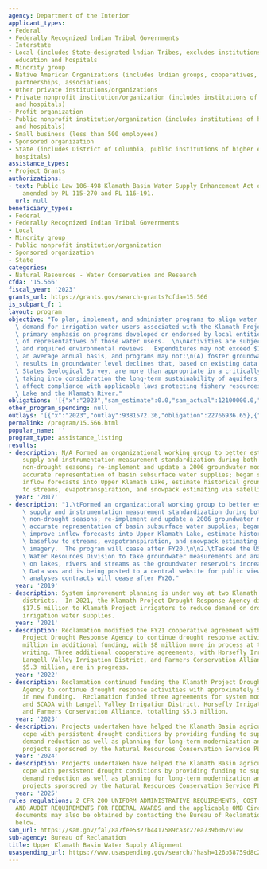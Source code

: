 ```yaml
---
agency: Department of the Interior
applicant_types:
- Federal
- Federally Recognized lndian Tribal Governments
- Interstate
- Local (includes State-designated lndian Tribes, excludes institutions of higher
  education and hospitals
- Minority group
- Native American Organizations (includes lndian groups, cooperatives, corporations,
  partnerships, associations)
- Other private institutions/organizations
- Private nonprofit institution/organization (includes institutions of higher education
  and hospitals)
- Profit organization
- Public nonprofit institution/organization (includes institutions of higher education
  and hospitals)
- Small business (less than 500 employees)
- Sponsored organization
- State (includes District of Columbia, public institutions of higher education and
  hospitals)
assistance_types:
- Project Grants
authorizations:
- text: Public Law 106-498 Klamath Basin Water Supply Enhancement Act of 2000, as
    amended by PL 115-270 and PL 116-191.
  url: null
beneficiary_types:
- Federal
- Federally Recognized Indian Tribal Governments
- Local
- Minority group
- Public nonprofit institution/organization
- Sponsored organization
- State
categories:
- Natural Resources - Water Conservation and Research
cfda: '15.566'
fiscal_year: '2023'
grants_url: https://grants.gov/search-grants?cfda=15.566
is_subpart_f: 1
layout: program
objective: "To plan, implement, and administer programs to align water supplies and\
  \ demand for irrigation water users associated with the Klamath Project, with a\
  \ primary emphasis on programs developed or endorsed by local entities comprised\
  \ of representatives of those water users.  \n\nActivities are subject to appropriations\
  \ and required environmental reviews.  Expenditures may not exceed $10 million on\
  \ an average annual basis, and programs may not:\n(A) foster groundwater use that\
  \ results in groundwater level declines that, based on existing data from the United\
  \ States Geological Survey, are more than appropriate in a critically dry year,\
  \ taking into consideration the long-term sustainability of aquifers;\n(B) adversely\
  \ affect compliance with applicable laws protecting fishery resources in Upper Klamath\
  \ Lake and the Klamath River."
obligations: '[{"x":"2023","sam_estimate":0.0,"sam_actual":12100000.0,"usa_spending_actual":12141707.1},{"x":"2024","sam_estimate":0.0,"sam_actual":11006937.0,"usa_spending_actual":9128107.89},{"x":"2025","sam_estimate":0.0,"sam_actual":10000000.0,"usa_spending_actual":0.0}]'
other_program_spending: null
outlays: '[{"x":"2023","outlay":9381572.36,"obligation":22766936.65},{"x":"2024","outlay":0.0,"obligation":0.0},{"x":"2025","outlay":0.0,"obligation":0.0}]'
permalink: /program/15.566.html
popular_name: ''
program_type: assistance_listing
results:
- description: N/A Formed an organizational working group to better estimate water
    supply and instrumentation measurement standardization during both drought and
    non-drought seasons; re-implement and update a 2006 groundwater model that provides
    accurate representation of basin subsurface water supplies; began studies to improve
    inflow forecasts into Upper Klamath Lake, estimate historical groundwater baseflow
    to streams, evapotranspiration, and snowpack estimating via satellite imagery.
  year: '2017'
- description: "1.\tFormed an organizational working group to better estimate water\
    \ supply and instrumentation measurement standardization during both drought and\
    \ non-drought seasons; re-implement and update a 2006 groundwater model that provides\
    \ accurate representation of basin subsurface water supplies; began studies to\
    \ improve inflow forecasts into Upper Klamath Lake, estimate historical groundwater\
    \ baseflow to streams, evapotranspiration, and snowpack estimating via satellite\
    \ imagery.  The program will cease after FY20.\n\n2.\tTasked the USGS and Oregon\
    \ Water Resources Division to take groundwater measurements and analyze the effects\
    \ on lakes, rivers and streams as the groundwater reservoirs increase or decrease.\
    \ Data was and is being posted to a central website for public view. This groundwater\
    \ analyses contracts will cease after FY20."
  year: '2019'
- description: System improvement planning is under way at two Klamath Project irrigation
    districts.  In 2021, the Klamath Project Drought Response Agency distributed over
    $17.5 million to Klamath Project irrigators to reduce demand on drought-limited
    irrigation water supplies.
  year: '2021'
- description: Reclamation modified the FY21 cooperative agreement with the Klamath
    Project Drought Response Agency to continue drought response activities with $10
    million in additional funding, with $8 million more in process at the time of
    writing. Three additional cooperative agreements, with Horsefly Irrigation District,
    Langell Valley Irrigation District, and Farmers Conservation Alliance, totaling
    $5.3 million, are in progress.
  year: '2022'
- description: Reclamation continued funding the Klamath Project Drought Response
    Agency to continue drought response activities with approximately $7-$8 million
    in new funding.  Reclamation funded three agreements for system modernization
    and SCADA with Langell Valley Irrigation District, Horsefly Irrigation District,
    and Farmers Conservation Alliance, totalling $5.3 million.
  year: '2023'
- description: Projects undertaken have helped the Klamath Basin agricultural sector
    cope with persistent drought conditions by providing funding to support short-term
    demand reduction as well as planning for long-term modernization and efficiency
    projects sponsored by the Natural Resources Conservation Service PL566 program.
  year: '2024'
- description: Projects undertaken have helped the Klamath Basin agricultural sector
    cope with persistent drought conditions by providing funding to support short-term
    demand reduction as well as planning for long-term modernization and efficiency
    projects sponsored by the Natural Resources Conservation Service PL566 program.
  year: '2025'
rules_regulations: 2 CFR 200 UNIFORM ADMINISTRATIVE REQUIREMENTS, COST PRINCIPLES,
  AND AUDIT REQUIREMENTS FOR FEDERAL AWARDS and the applicable OMB Circulars.  These
  documents may also be obtained by contacting the Bureau of Reclamation Office listed
  below.
sam_url: https://sam.gov/fal/8a7fee5327b4417589ca3c27ea739b06/view
sub-agency: Bureau of Reclamation
title: Upper Klamath Basin Water Supply Alignment
usaspending_url: https://www.usaspending.gov/search/?hash=126b58759d8c2969a91f7629d315e5d0
---
```

